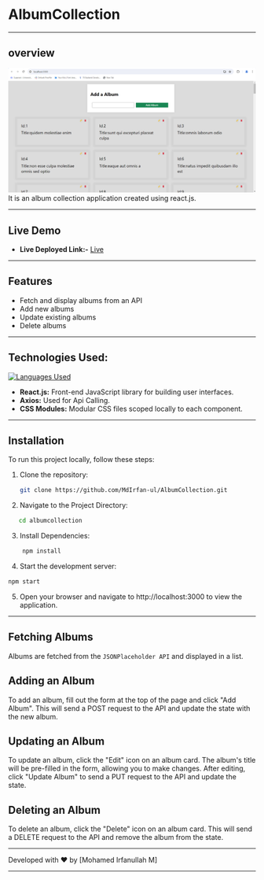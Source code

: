 # AlbumCollection
___

## overview

![Project Screenshot](ScreenShot.png)
It is an album collection application created using react.js. 

___

## Live Demo

- **Live Deployed Link:-** <a href="https://reactoperator.netlify.app/" target="_blank">Live</a>
___

## Features

- Fetch and display albums from an API
- Add new albums
- Update existing albums
- Delete albums
___

## Technologies Used:

[![Languages Used](https://skillicons.dev/icons?i=js,html,css,react)](https://skillicons.dev)

- **React.js:** Front-end JavaScript library for building user interfaces.
- **Axios:** Used for Api Calling. 
- **CSS Modules:** Modular CSS files scoped locally to each component.

___

## Installation

To run this project locally, follow these steps:

1. Clone the repository:

   ```bash
   git clone https://github.com/MdIrfan-ul/AlbumCollection.git
   ```
2. Navigate to the Project Directory:
```bash
   cd albumcollection
   ```
   
3. Install Dependencies:

 ```bash
     npm install
 ```

4. Start the development server:

```bash
npm start
```
5. Open your browser and navigate to http://localhost:3000 to view the application.

___

## Fetching Albums
Albums are fetched from the `JSONPlaceholder API` and displayed in a list.

## Adding an Album
To add an album, fill out the form at the top of the page and click "Add Album". This will send a POST request to the API and update the state with the new album.

## Updating an Album
To update an album, click the "Edit" icon on an album card. The album's title will be pre-filled in the form, allowing you to make changes. After editing, click "Update Album" to send a PUT request to the API and update the state.

## Deleting an Album
To delete an album, click the "Delete" icon on an album card. This will send a DELETE request to the API and remove the album from the state.

___

Developed with ❤️ by [Mohamed Irfanullah M]

___